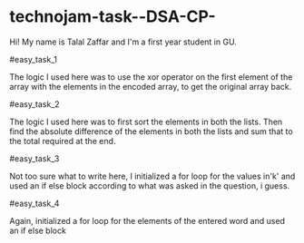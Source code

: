 # technojam-task--DSA-CP-

Hi! My name is Talal Zaffar and I'm a first year student in GU.


#easy_task_1 

The logic I used here was to use the xor operator on the first element of the array with the elements in the encoded array, to get the original array back. 

#easy_task_2

The logic I used here was to first sort the elements in both the lists. Then find the absolute difference of the elements in both the lists and sum that to the total required at the end.  

#easy_task_3

Not too sure what to write here, I initialized a for loop for the values in'k' and used an if else block according to what was asked in the question, i guess.

#easy_task_4

Again, initialized a for loop for the elements of the entered word and used an if else block
